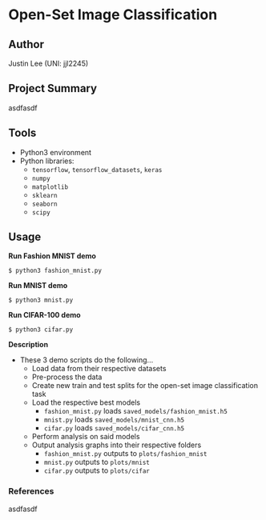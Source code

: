 # Open-Set Image Classification

## Author

Justin Lee (UNI: jjl2245)

## Project Summary

asdfasdf

## Tools

- Python3 environment
- Python libraries: 
    - ```tensorflow```, ```tensorflow_datasets```, ```keras```
    - ```numpy```
    - ```matplotlib```
    - ```sklearn```
    - ```seaborn```
    - ```scipy```

## Usage
**Run Fashion MNIST demo**

```
$ python3 fashion_mnist.py
```

**Run MNIST demo**

```
$ python3 mnist.py
```

**Run CIFAR-100 demo**

```
$ python3 cifar.py
```

**Description**

- These 3 demo scripts do the following...
    - Load data from their respective datasets
    - Pre-process the data
    - Create new train and test splits for the open-set image classification task
    - Load the respective best models
        - ```fashion_mnist.py``` loads ```saved_models/fashion_mnist.h5```
        - ```mnist.py``` loads ```saved_models/mnist_cnn.h5```
        - ```cifar.py``` loads ```saved_models/cifar_cnn.h5```
    - Perform analysis on said models
    - Output analysis graphs into their respective folders
        - ```fashion_mnist.py``` outputs to ```plots/fashion_mnist```
        - ```mnist.py``` outputs to ```plots/mnist```
        - ```cifar.py``` outputs to ```plots/cifar```

### References
asdfasdf